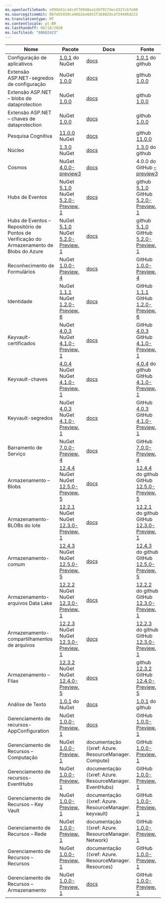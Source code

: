 ```yaml
---
ms.openlocfilehash: e998d41c4dc4f76948aa1d5f917dec4327cb7e80
ms.sourcegitcommit: 8bfeb5930ca48b2ee6053f16082dcaf24d46d221
ms.translationtype: MT
ms.contentlocale: pt-BR
ms.lasthandoff: 08/18/2020
ms.locfileid: "88602423"
---
```

| Nome | Pacote | Docs | Fonte |
| ---- | ------- | ---- | ------ |
| Configuração de aplicativos | [1.0.1](https://www.nuget.org/packages/Azure.Data.AppConfiguration/1.0.1) do NuGet | [docs](https://docs.microsoft.com/dotnet/api/overview/azure/Data.AppConfiguration-readme/) | [1.0.1](https://github.com/Azure/azure-sdk-for-net/tree/Azure.Data.AppConfiguration_1.0.1/sdk/appconfiguration/Azure.Data.AppConfiguration/) do github |
| Extensão ASP.NET-segredos de configuração | NuGet [1.0.0](https://www.nuget.org/packages/Azure.Extensions.AspNetCore.Configuration.Secrets/1.0.0) | [docs](https://docs.microsoft.com/dotnet/api/overview/azure/Extensions.AspNetCore.Configuration.Secrets-readme/) | github [1.0.0](https://github.com/Azure/azure-sdk-for-net/tree/Azure.Extensions.AspNetCore.Configuration.Secrets_1.0.0/sdk/extensions/Azure.Extensions.AspNetCore.Configuration.Secrets/) |
| Extensão ASP.NET – blobs de dataprotection | NuGet [1.0.0](https://www.nuget.org/packages/Azure.Extensions.AspNetCore.DataProtection.Blobs/1.0.0) | [docs](https://docs.microsoft.com/dotnet/api/overview/azure/Extensions.AspNetCore.DataProtection.Blobs-readme/) | github [1.0.0](https://github.com/Azure/azure-sdk-for-net/tree/Azure.Extensions.AspNetCore.DataProtection.Blobs_1.0.0/sdk/extensions/Azure.Extensions.AspNetCore.DataProtection.Blobs/) |
| Extensão ASP.NET – chaves de dataprotection | NuGet [1.0.0](https://www.nuget.org/packages/Azure.Extensions.AspNetCore.DataProtection.Keys/1.0.0) | [docs](https://docs.microsoft.com/dotnet/api/overview/azure/Extensions.AspNetCore.DataProtection.Keys-readme/) | github [1.0.0](https://github.com/Azure/azure-sdk-for-net/tree/Azure.Extensions.AspNetCore.DataProtection.Keys_1.0.0/sdk/extensions/Azure.Extensions.AspNetCore.DataProtection.Keys/) |
| Pesquisa Cognitiva  | [11.0.0](https://www.nuget.org/packages/Azure.Search.Documents/11.0.0) NuGet | [docs](https://docs.microsoft.com/dotnet/api/overview/azure/Search.Documents-readme/) | github [11.0.0](https://github.com/Azure/azure-sdk-for-net/tree/Azure.Search.Documents_11.0.0/sdk/search/Azure.Search.Documents/) |
| Núcleo | [1.3.0](https://www.nuget.org/packages/Azure.Core/1.3.0) NuGet | [docs](https://docs.microsoft.com/dotnet/api/overview/azure/Core-readme/) | [1.3.0](https://github.com/Azure/azure-sdk-for-net/tree/Azure.Core_1.3.0/sdk/core/Azure.Core/) do github |
| Cosmos | NuGet [4.0.0-preview3](https://www.nuget.org/packages/Azure.Cosmos/4.0.0-preview3) | [docs](https://docs.microsoft.com/dotnet/api/azure.cosmos?view=azure-dotnet-preview) | 4.0.0 do GitHub [– preview3](https://github.com/Azure/azure-cosmos-dotnet-v3/tree/releases/4.0.0-preview3/Microsoft.Azure.Cosmos) |
| Hubs de Eventos | NuGet [5.1.0](https://www.nuget.org/packages/Azure.Messaging.EventHubs/5.1.0)<br>NuGet [5.2.0-Preview. 1](https://www.nuget.org/packages/Azure.Messaging.EventHubs/5.2.0-preview.1) | [docs](https://docs.microsoft.com/dotnet/api/overview/azure/Messaging.EventHubs-readme/) | github [5.1.0](https://github.com/Azure/azure-sdk-for-net/tree/Azure.Messaging.EventHubs_5.1.0/sdk/eventhub/Azure.Messaging.EventHubs/)<br>GitHub [5.2.0-Preview. 1](https://github.com/Azure/azure-sdk-for-net/tree/Azure.Messaging.EventHubs_5.2.0-preview.1/sdk/eventhub/Azure.Messaging.EventHubs/) |
| Hubs de Eventos – Repositório de Pontos de Verificação do Armazenamento de Blobs do Azure | NuGet [5.1.0](https://www.nuget.org/packages/Azure.Messaging.EventHubs.Processor/5.1.0)<br>NuGet [5.2.0-Preview. 1](https://www.nuget.org/packages/Azure.Messaging.EventHubs.Processor/5.2.0-preview.1) | [docs](https://docs.microsoft.com/dotnet/api/overview/azure/Messaging.EventHubs.Processor-readme/) | github [5.1.0](https://github.com/Azure/azure-sdk-for-net/tree/Azure.Messaging.EventHubs.Processor_5.1.0/sdk/eventhub/Azure.Messaging.EventHubs.Processor/)<br>GitHub [5.2.0-Preview. 1](https://github.com/Azure/azure-sdk-for-net/tree/Azure.Messaging.EventHubs.Processor_5.2.0-preview.1/sdk/eventhub/Azure.Messaging.EventHubs.Processor/) |
| Reconhecimento de Formulários | NuGet [1.0.0-Preview. 4](https://www.nuget.org/packages/Azure.AI.FormRecognizer/1.0.0-preview.4) | [docs](xref:Azure.AI.FormRecognizer) | GitHub [1.0.0-Preview. 4](https://github.com/Azure/azure-sdk-for-net/tree/Azure.AI.FormRecognizer_1.0.0-preview.4/sdk/formrecognizer/Azure.AI.FormRecognizer/) |
| Identidade | NuGet [1.1.1](https://www.nuget.org/packages/Azure.Identity/1.1.1)<br>NuGet [1.2.0-Preview. 6](https://www.nuget.org/packages/Azure.Identity/1.2.0-preview.6) | [docs](https://docs.microsoft.com/dotnet/api/overview/azure/Identity-readme/) | GitHub [1.1.1](https://github.com/Azure/azure-sdk-for-net/tree/Azure.Identity_1.1.1/sdk/identity/Azure.Identity/)<br>GitHub [1.2.0-Preview. 6](https://github.com/Azure/azure-sdk-for-net/tree/Azure.Identity_1.2.0-preview.6/sdk/identity/Azure.Identity/) |
| Keyvault-certificados | NuGet [4.0.3](https://www.nuget.org/packages/Azure.Security.KeyVault.Certificates/4.0.3)<br>NuGet [4.1.0-Preview. 1](https://www.nuget.org/packages/Azure.Security.KeyVault.Certificates/4.1.0-preview.1) | [docs](https://docs.microsoft.com/dotnet/api/overview/azure/Security.KeyVault.Certificates-readme/) | GitHub [4.0.3](https://github.com/Azure/azure-sdk-for-net/tree/Azure.Security.KeyVault.Certificates_4.0.3/sdk/keyvault/Azure.Security.KeyVault.Certificates/)<br>GitHub [4.1.0-Preview. 1](https://github.com/Azure/azure-sdk-for-net/tree/Azure.Security.KeyVault.Certificates_4.1.0-preview.1/sdk/keyvault/Azure.Security.KeyVault.Certificates/) |
| Keyvault-chaves | [4.0.4](https://www.nuget.org/packages/Azure.Security.KeyVault.Keys/4.0.4) NuGet<br>NuGet [4.1.0-Preview. 1](https://www.nuget.org/packages/Azure.Security.KeyVault.Keys/4.1.0-preview.1) | [docs](https://docs.microsoft.com/dotnet/api/overview/azure/Security.KeyVault.Keys-readme/) | [4.0.4](https://github.com/Azure/azure-sdk-for-net/tree/Azure.Security.KeyVault.Keys_4.0.4/sdk/keyvault/Azure.Security.KeyVault.Keys/) do github<br>GitHub [4.1.0-Preview. 1](https://github.com/Azure/azure-sdk-for-net/tree/Azure.Security.KeyVault.Keys_4.1.0-preview.1/sdk/keyvault/Azure.Security.KeyVault.Keys/) |
| Keyvault-segredos | NuGet [4.0.3](https://www.nuget.org/packages/Azure.Security.KeyVault.Secrets/4.0.3)<br>NuGet [4.1.0-Preview. 1](https://www.nuget.org/packages/Azure.Security.KeyVault.Secrets/4.1.0-preview.1) | [docs](https://docs.microsoft.com/dotnet/api/overview/azure/Security.KeyVault.Secrets-readme/) | GitHub [4.0.3](https://github.com/Azure/azure-sdk-for-net/tree/Azure.Security.KeyVault.Secrets_4.0.3/sdk/keyvault/Azure.Security.KeyVault.Secrets/)<br>GitHub [4.1.0-Preview. 1](https://github.com/Azure/azure-sdk-for-net/tree/Azure.Security.KeyVault.Secrets_4.1.0-preview.1/sdk/keyvault/Azure.Security.KeyVault.Secrets/) |
| Barramento de Serviço | NuGet [7.0.0-Preview. 4](https://www.nuget.org/packages/Azure.Messaging.ServiceBus/7.0.0-preview.4) | [docs](https://docs.microsoft.com/dotnet/api/overview/azure/Messaging.ServiceBus-readme/) | GitHub [7.0.0-Preview. 4](https://github.com/Azure/azure-sdk-for-net/tree/Azure.Messaging.ServiceBus_7.0.0-preview.4/sdk/servicebus/Azure.Messaging.ServiceBus/) |
| Armazenamento – Blobs | [12.4.4](https://www.nuget.org/packages/Azure.Storage.Blobs/12.4.4) NuGet<br>NuGet [12.5.0-Preview. 5](https://www.nuget.org/packages/Azure.Storage.Blobs/12.5.0-preview.5) | [docs](https://docs.microsoft.com/dotnet/api/overview/azure/Storage.Blobs-readme/) | [12.4.4](https://github.com/Azure/azure-sdk-for-net/tree/Azure.Storage.Blobs_12.4.4/sdk/storage/Azure.Storage.Blobs/) do github<br>GitHub [12.5.0-Preview. 5](https://github.com/Azure/azure-sdk-for-net/tree/Azure.Storage.Blobs_12.5.0-preview.5/sdk/storage/Azure.Storage.Blobs/) |
| Armazenamento-BLOBs do lote | [12.2.1](https://www.nuget.org/packages/Azure.Storage.Blobs.Batch/12.2.1) NuGet<br>NuGet [12.3.0-Preview. 1](https://www.nuget.org/packages/Azure.Storage.Blobs.Batch/12.3.0-preview.1) | [docs](https://docs.microsoft.com/dotnet/api/overview/azure/Storage.Blobs.Batch-readme/) | [12.2.1](https://github.com/Azure/azure-sdk-for-net/tree/Azure.Storage.Blobs.Batch_12.2.1/sdk/storage/Azure.Storage.Blobs.Batch/) do github<br>GitHub [12.3.0-Preview. 1](https://github.com/Azure/azure-sdk-for-net/tree/Azure.Storage.Blobs.Batch_12.3.0-preview.1/sdk/storage/Azure.Storage.Blobs.Batch/) |
| Armazenamento-comum | [12.4.3](https://www.nuget.org/packages/Azure.Storage.Common/12.4.3) NuGet<br>NuGet [12.5.0-Preview. 5](https://www.nuget.org/packages/Azure.Storage.Common/12.5.0-preview.5) | [docs](https://docs.microsoft.com/dotnet/api/overview/azure/Storage.Common-readme/) | [12.4.3](https://github.com/Azure/azure-sdk-for-net/tree/Azure.Storage.Common_12.4.3/sdk/storage/Azure.Storage.Common/) do github<br>GitHub [12.5.0-Preview. 5](https://github.com/Azure/azure-sdk-for-net/tree/Azure.Storage.Common_12.5.0-preview.5/sdk/storage/Azure.Storage.Common/) |
| Armazenamento-arquivos Data Lake | [12.2.2](https://www.nuget.org/packages/Azure.Storage.Files.DataLake/12.2.2) NuGet<br>NuGet [12.3.0-Preview. 1](https://www.nuget.org/packages/Azure.Storage.Files.DataLake/12.3.0-preview.1) | [docs](https://docs.microsoft.com/dotnet/api/overview/azure/Storage.Files.DataLake-readme/) | [12.2.2](https://github.com/Azure/azure-sdk-for-net/tree/Azure.Storage.Files.DataLake_12.2.2/sdk/storage/Azure.Storage.Files.DataLake/) do github<br>GitHub [12.3.0-Preview. 1](https://github.com/Azure/azure-sdk-for-net/tree/Azure.Storage.Files.DataLake_12.3.0-preview.1/sdk/storage/Azure.Storage.Files.DataLake/) |
| Armazenamento-compartilhamentos de arquivos | [12.2.3](https://www.nuget.org/packages/Azure.Storage.Files.Shares/12.2.3) NuGet<br>NuGet [12.3.0-Preview. 1](https://www.nuget.org/packages/Azure.Storage.Files.Shares/12.3.0-preview.1) | [docs](https://docs.microsoft.com/dotnet/api/overview/azure/Storage.Files.Shares-readme/) | [12.2.3](https://github.com/Azure/azure-sdk-for-net/tree/Azure.Storage.Files.Shares_12.2.3/sdk/storage/Azure.Storage.Files.Shares/) do github<br>GitHub [12.3.0-Preview. 1](https://github.com/Azure/azure-sdk-for-net/tree/Azure.Storage.Files.Shares_12.3.0-preview.1/sdk/storage/Azure.Storage.Files.Shares/) |
| Armazenamento – Filas | [12.3.2](https://www.nuget.org/packages/Azure.Storage.Queues/12.3.2) NuGet<br>NuGet [12.4.0-Preview. 5](https://www.nuget.org/packages/Azure.Storage.Queues/12.4.0-preview.5) | [docs](https://docs.microsoft.com/dotnet/api/overview/azure/Storage.Queues-readme/) | github [12.3.2](https://github.com/Azure/azure-sdk-for-net/tree/Azure.Storage.Queues_12.3.2/sdk/storage/Azure.Storage.Queues/)<br>GitHub [12.4.0-Preview. 5](https://github.com/Azure/azure-sdk-for-net/tree/Azure.Storage.Queues_12.4.0-preview.5/sdk/storage/Azure.Storage.Queues/) |
| Análise de Texto | [1.0.1](https://www.nuget.org/packages/Azure.AI.TextAnalytics/1.0.1) do NuGet | [docs](https://docs.microsoft.com/dotnet/api/overview/azure/AI.TextAnalytics-readme/) | [1.0.1](https://github.com/Azure/azure-sdk-for-net/tree/Azure.AI.TextAnalytics_1.0.1/sdk/textanalytics/Azure.AI.TextAnalytics/) do github |
| Gerenciamento de recursos-AppConfiguration | NuGet [1.0.0-Preview. 1](https://www.nuget.org/packages/Azure.ResourceManager.AppConfiguration/1.0.0-preview.1) | [docs](xref:Azure.ResourceManager.AppConfiguration) | GitHub [1.0.0-Preview. 1](https://github.com/Azure/azure-sdk-for-net/tree/Azure.ResourceManager.AppConfiguration_1.0.0-preview.1/sdk/appconfiguration/Azure.ResourceManager.AppConfiguration/) |
| Gerenciamento de Recursos – Computação | NuGet [1.0.0-Preview. 1](https://www.nuget.org/packages/Azure.ResourceManager.Compute/1.0.0-preview.1) | documentação ((xref: Azure. ResourceManager. Compute) | GitHub [1.0.0-Preview. 1](https://github.com/Azure/azure-sdk-for-net/tree/Azure.ResourceManager.Compute_1.0.0-preview.1/sdk/compute/Azure.ResourceManager.Compute/) |
| Gerenciamento de recursos-EventHubs | NuGet [1.0.0-Preview. 1](https://www.nuget.org/packages/Azure.ResourceManager.EventHubs/1.0.0-preview.1) | documentação ((xref: Azure. ResourceManager. EventHubs) | GitHub [1.0.0-Preview. 1](https://github.com/Azure/azure-sdk-for-net/tree/Azure.ResourceManager.EventHubs_1.0.0-preview.1/sdk/eventhub/Azure.ResourceManager.EventHubs/) |
| Gerenciamento de Recursos – Key Vault | NuGet [1.0.0-Preview. 1](https://www.nuget.org/packages/Azure.ResourceManager.KeyVault/1.0.0-preview.1) | documentação ((xref: Azure. ResourceManager. keyvault) | GitHub [1.0.0-Preview. 1](https://github.com/Azure/azure-sdk-for-net/tree/Azure.ResourceManager.KeyVault_1.0.0-preview.1/sdk/keyvault/Azure.ResourceManager.KeyVault/) |
| Gerenciamento de Recursos – Rede | NuGet [1.0.0-Preview. 1](https://www.nuget.org/packages/Azure.ResourceManager.Network/1.0.0-preview.1) | documentação ((xref: Azure. ResourceManager. Network) | GitHub [1.0.0-Preview. 1](https://github.com/Azure/azure-sdk-for-net/tree/Azure.ResourceManager.Network_1.0.0-preview.1/sdk/network/Azure.ResourceManager.Network/) |
| Gerenciamento de Recursos – Recursos | NuGet [1.0.0-Preview. 1](https://www.nuget.org/packages/Azure.ResourceManager.Resources/1.0.0-preview.1) | documentação ((xref: Azure. ResourceManager. Resources) | GitHub [1.0.0-Preview. 1](https://github.com/Azure/azure-sdk-for-net/tree/Azure.ResourceManager.Resources_1.0.0-preview.1/sdk/resources/Azure.ResourceManager.Resources/) |
| Gerenciamento de Recursos – Armazenamento | NuGet [1.0.0-Preview. 1](https://www.nuget.org/packages/Azure.ResourceManager.Storage/1.0.0-preview.1) | [docs](xref:Azure.ResourceManager.Storage) | GitHub [1.0.0-Preview. 1](https://github.com/Azure/azure-sdk-for-net/tree/Azure.ResourceManager.Storage_1.0.0-preview.1/sdk/storage/Azure.ResourceManager.Storage/) |
